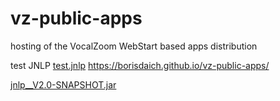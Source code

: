 # vz-public-apps
hosting of the VocalZoom WebStart based apps distribution


test JNLP  [test.jnlp](./test.jnlp)
https://borisdaich.github.io/vz-public-apps/

[jnlp__V2.0-SNAPSHOT.jar](./jnlp__V2.0-SNAPSHOT.jar)